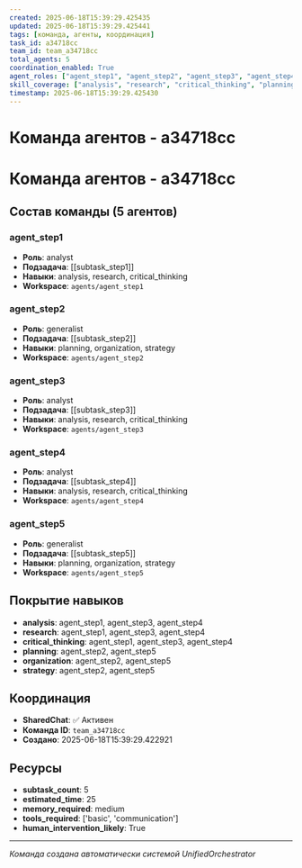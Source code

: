 ```yaml
---
created: 2025-06-18T15:39:29.425435
updated: 2025-06-18T15:39:29.425441
tags: [команда, агенты, координация]
task_id: a34718cc
team_id: team_a34718cc
total_agents: 5
coordination_enabled: True
agent_roles: ["agent_step1", "agent_step2", "agent_step3", "agent_step4", "agent_step5"]
skill_coverage: ["analysis", "research", "critical_thinking", "planning", "organization", "strategy"]
timestamp: 2025-06-18T15:39:29.425430
---
```


# Команда агентов - a34718cc

# Команда агентов - a34718cc

## Состав команды (5 агентов)

### agent_step1

- **Роль**: analyst
- **Подзадача**: [[subtask_step1]]
- **Навыки**: analysis, research, critical_thinking
- **Workspace**: `agents/agent_step1`

### agent_step2

- **Роль**: generalist
- **Подзадача**: [[subtask_step2]]
- **Навыки**: planning, organization, strategy
- **Workspace**: `agents/agent_step2`

### agent_step3

- **Роль**: analyst
- **Подзадача**: [[subtask_step3]]
- **Навыки**: analysis, research, critical_thinking
- **Workspace**: `agents/agent_step3`

### agent_step4

- **Роль**: analyst
- **Подзадача**: [[subtask_step4]]
- **Навыки**: analysis, research, critical_thinking
- **Workspace**: `agents/agent_step4`

### agent_step5

- **Роль**: generalist
- **Подзадача**: [[subtask_step5]]
- **Навыки**: planning, organization, strategy
- **Workspace**: `agents/agent_step5`

## Покрытие навыков

- **analysis**: agent_step1, agent_step3, agent_step4
- **research**: agent_step1, agent_step3, agent_step4
- **critical_thinking**: agent_step1, agent_step3, agent_step4
- **planning**: agent_step2, agent_step5
- **organization**: agent_step2, agent_step5
- **strategy**: agent_step2, agent_step5


## Координация

- **SharedChat**: ✅ Активен
- **Команда ID**: `team_a34718cc`
- **Создано**: 2025-06-18T15:39:29.422921

## Ресурсы

- **subtask_count**: 5
- **estimated_time**: 25
- **memory_required**: medium
- **tools_required**: ['basic', 'communication']
- **human_intervention_likely**: True


---
*Команда создана автоматически системой UnifiedOrchestrator*
